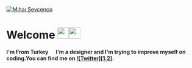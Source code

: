 [![Mıhaı Şevcenco](https://i.hizliresim.com/DpZH7Z.png)](https://github.com/sw-yx?tab=repositories)

# Welcome <a target="_blank" rel="noopener noreferrer" href="https://raw.githubusercontent.com/MartinHeinz/MartinHeinz/master/wave.gif"><img src="https://raw.githubusercontent.com/MartinHeinz/MartinHeinz/master/wave.gif" width="30px" style="max-width:100%;"><img src="https://camo.githubusercontent.com/d3359cb00ab0b5ed8f2e1fe3fceb4fbaf3b614340f8c0db99c17b9f50b351770/68747470733a2f2f656d6f6a69732e736c61636b6d6f6a69732e636f6d2f656d6f6a69732f696d616765732f313533313834393433302f343234362f626c6f622d73756e676c61737365732e6769663f31353331383439343330" width="30px" style="max-width:100%;">
</a> 

<b> I'm From Turkey <img src="https://upload.wikimedia.org/wikipedia/commons/thumb/b/b4/Flag_of_Turkey.svg/800px-Flag_of_Turkey.svg.png" width="13"/><b/>
<b>I'm a designer and I'm trying to improve myself on coding.You can find me on [![Twitter][1.2]][1].<b/>



<!-- links to your social media accounts -->
[1]: https://twitter.com/MihaiSevcenco

<!-- icons with padding -->
[1.1]: http://i.imgur.com/tXSoThF.png (twitter icon with padding)
